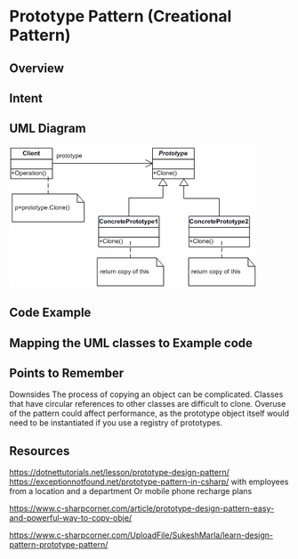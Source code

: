 # Prototype Pattern (Creational Pattern)

## Overview

## Intent

## UML Diagram
![plot](./prototype_1.png)

## Code Example

## Mapping the UML classes to Example code

## Points to Remember
Downsides
The process of copying an object can be complicated.
Classes that have circular references to other classes are difficult to clone.
Overuse of the pattern could affect performance, as the prototype object itself would need to be instantiated if you use a registry of prototypes. 

## Resources

https://dotnettutorials.net/lesson/prototype-design-pattern/
https://exceptionnotfound.net/prototype-pattern-in-csharp/ with employees from a location and a department
Or mobile phone recharge plans

https://www.c-sharpcorner.com/article/prototype-design-pattern-easy-and-powerful-way-to-copy-obje/

https://www.c-sharpcorner.com/UploadFile/SukeshMarla/learn-design-pattern-prototype-pattern/
